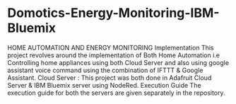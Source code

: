# Domotics-Energy-Monitoring-IBM-Bluemix

HOME AUTOMATION AND ENERGY MONITORING
Implementation
This project revolves around the implementation of Both Home Automation i.e Controlling home appliances 
using both Cloud Server and also using google assistant voice command using the combination of IFTTT & Google Assistant.
Cloud Server : This project was both done in Adafruit Cloud Server & IBM Bluemix server using NodeRed.
Execution Guide
The execution guide for both the servers are given separately in the repository.
